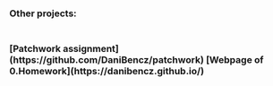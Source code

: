 <h3>Other projects:<h3>
<br>
[Patchwork assignment](https://github.com/DaniBencz/patchwork)
[Webpage of 0.Homework](https://danibencz.github.io/)
